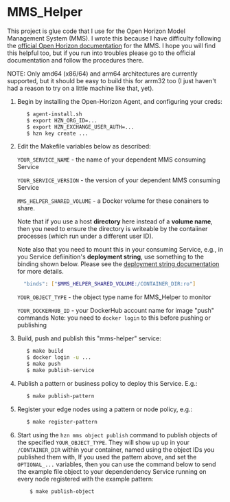 # MMS_Helper

This project is glue code that I use for the Open Horizon Model Management System (MMS). I wrote this because I have difficulty following the [official Open Horizon documentation](https://github.com/open-horizon/examples/tree/master/edge/services/helloMMS) for the MMS. I hope you will find this helpful too, but if you run into troubles please go to the official documentation and follow the procedures there.

NOTE: Only amd64 (x86/64) and arm64 architectures are currently supported, but it should be easy to build this for arrm32 too (I just haven't had a reason to try on a little machine like that, yet).

1. Begin by installing the Open-Horizon Agent, and configuring your creds:

     ``` bash
        $ agent-install.sh
        $ export HZN_ORG_ID=...
        $ export HZN_EXCHANGE_USER_AUTH=...
        $ hzn key create ...
     ```

2. Edit the Makefile variables below as described:

   `YOUR_SERVICE_NAME` - the name of your dependent MMS consuming Service

   `YOUR_SERVICE_VERSION` - the version of your dependent MMS consuming Service

   `MMS_HELPER_SHARED_VOLUME`  - a Docker volume for these conainers to share.

     Note that if you use a host **directory** here instead of a **volume name**,
     then you need to ensure the directory is writeable by the contaiiner
     processes (which run under a different user ID).
   
     Note also that you need to mount this in your consuming Service, e.g., in
     you Service defiinition's **deployment string**, use something to the binding
     shown below. Please see the [deployment string documentation](https://github.com/open-horizon/anax/blob/master/docs/deployment_string.md) for more details.
     
     ``` bash
       "binds": ["$MMS_HELPER_SHARED_VOLUME:/CONTAINER_DIR:ro"]
     ```

   `YOUR_OBJECT_TYPE` - the object type name for MMS_Helper to monitor

   `YOUR_DOCKERHUB_ID` - your DockerHub account name for image "push" commands
     Note: you need to `docker login` to this before pushing or publishing

3. Build, push and publish this "mms-helper" service:

     ``` bash
        $ make build
        $ docker login -u ...
        $ make push
        $ make publish-service
     ```

4. Publish a pattern or business policy to deploy this Service. E.g.:

     ``` bash
        $ make publish-pattern
     ```

5. Register your edge nodes using a pattern or node policy, e.g.:

     ``` bash
        $ make register-pattern
     ```

6. Start using the `hzn mms object publish` command to publish objects of the specified `YOUR_OBJECT_TYPE`. They will show up up in your `/CONTAINER_DIR` within your container, named using the object IDs you published them with, If you used the pattern above, and set the `OPTIONAL_...` variables, then you can use the command below to send the example file object to your dependendency Service running on every node registered with the example pattern:

     ``` bash
         $ make publish-object
     ```
